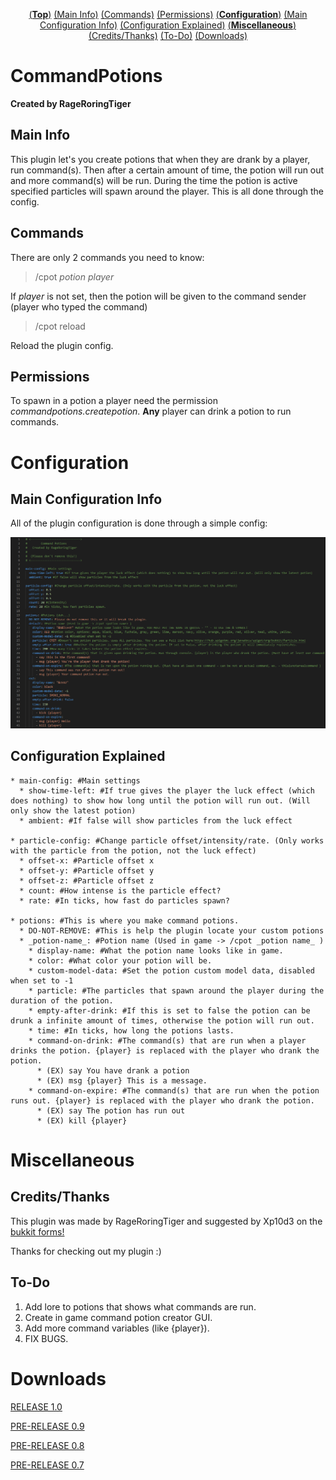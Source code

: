 <div align="center"><p><a href="https://github.com/RageRoringTiger/CommandPotions/blob/master/README.md#commandpotions">(<strong>Top</strong>)</a> <a href="https://github.com/RageRoringTiger/CommandPotions/blob/master/README.md#main-info">(Main Info)</a> <a href="https://github.com/RageRoringTiger/CommandPotions/blob/master/README.md#commands">(Commands)</a> <a href="https://github.com/RageRoringTiger/CommandPotions/blob/master/README.md#permissions">(Permissions)</a> <a href="https://github.com/RageRoringTiger/CommandPotions/blob/master/README.md#configuration">(<strong>Configuration</strong>)</a> <a href="https://github.com/RageRoringTiger/CommandPotions/blob/master/README.md#main-configuration-info">(Main Configuration Info)</a> <a href="https://github.com/RageRoringTiger/CommandPotions/blob/master/README.md#configuration-explained">(Configuration Explained)</a> <a href="https://github.com/RageRoringTiger/CommandPotions/blob/master/README.md#miscellaneous">(<strong>Miscellaneous</strong>)</a> <a href="https://github.com/RageRoringTiger/CommandPotions/blob/master/README.md#creditsthanks">(Credits/Thanks)</a> <a href="https://github.com/RageRoringTiger/CommandPotions/blob/master/README.md#to-do">(To-Do)</a> <a href="https://github.com/RageRoringTiger/CommandPotions/blob/master/README.md#downloads">(Downloads)</a></p>
</div>

# CommandPotions
**Created by RageRoringTiger**


## Main Info
This plugin let's you create potions that when they are drank by a player, run command(s). Then after a certain amount of time, the potion will run out and more command(s) will be run. During the time the potion is active specified particles will spawn around the player. This is all done through the config.

## Commands
There are only 2 commands you need to know:
> /cpot *potion* *player*

If *player* is not set, then the potion will be given to the command sender (player who typed the command)
> /cpot reload

Reload the plugin config.

## Permissions
To spawn in a potion a player need the permission *commandpotions.createpotion*. __Any__ player can drink a potion to run commands.

# Configuration
## Main Configuration Info
All of the plugin configuration is done through a simple config:

![Config Image](/images/config.png/)


## Configuration Explained
```
* main-config: #Main settings
  * show-time-left: #If true gives the player the luck effect (which does nothing) to show how long until the potion will run out. (Will only show the latest potion)
  * ambient: #If false will show particles from the luck effect

* particle-config: #Change particle offset/intensity/rate. (Only works with the particle from the potion, not the luck effect)
  * offset-x: #Particle offset x
  * offset-y: #Particle offset y
  * offset-z: #Particle offset z
  * count: #How intense is the particle effect?
  * rate: #In ticks, how fast do particles spawn?

* potions: #This is where you make command potions.
  * DO-NOT-REMOVE: #This is help the plugin locate your custom potions
  * _potion-name_: #Potion name (Used in game -> /cpot _potion name_ )
    * display-name: #What the potion name looks like in game.
    * color: #What color your potion will be.
    * custom-model-data: #Set the potion custom model data, disabled when set to -1
    * particle: #The particles that spawn around the player during the duration of the potion.
    * empty-after-drink: #If this is set to false the potion can be drunk a infinite amount of times, otherwise the potion will run out.
    * time: #In ticks, how long the potions lasts.
    * command-on-drink: #The command(s) that are run when a player drinks the potion. {player} is replaced with the player who drank the potion.
      * (EX) say You have drank a potion
      * (EX) msg {player} This is a message.
    * command-on-expire: #The command(s) that are run when the potion runs out. {player} is replaced with the player who drank the potion.
      * (EX) say The potion has run out
      * (EX) kill {player}
```      

# Miscellaneous
## Credits/Thanks
This plugin was made by RageRoringTiger and suggested by Xp10d3 on the [bukkit forms!](https://bukkit.org/threads/command-potions.487593/)

Thanks for checking out my plugin :)

## To-Do
1. Add lore to potions that shows what commands are run.
1. Create in game command potion creator GUI.
1. Add more command variables (like {player}).
1. FIX BUGS.

# Downloads
[RELEASE 1.0](https://github.com/RageRoringTiger/CommandPotions/raw/master/compiled/CommandPotions1-3.jar)

[PRE-RELEASE 0.9](https://github.com/RageRoringTiger/CommandPotions/raw/master/compiled/CommandPotions1-2.jar)

[PRE-RELEASE 0.8](https://github.com/RageRoringTiger/CommandPotions/raw/master/compiled/CommandPotions1-1.jar)

[PRE-RELEASE 0.7](https://github.com/RageRoringTiger/CommandPotions/raw/master/compiled/CommandPotions.jar)
